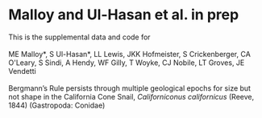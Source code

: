 # Malloy and Ul-Hasan et al. in prep

This is the supplemental data and code for </br></br>
ME Malloy*, S Ul-Hasan*, LL Lewis, JKK Hofmeister, S Crickenberger, CA O'Leary, S Sindi, A Hendy, WF Gilly, T Woyke, CJ Nobile, LT Groves, JE Vendetti
</br></br>
Bergmann’s Rule persists through multiple geological epochs for size but not shape in the California Cone Snail, *Californiconus californicus* (Reeve, 1844) (Gastropoda: Conidae)
